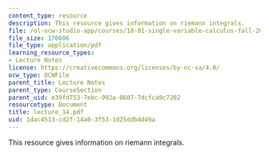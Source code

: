 ```yaml
---
content_type: resource
description: This resource gives information on riemann integrals.
file: /ol-ocw-studio-app/courses/18-01-single-variable-calculus-fall-2005/1dac4513cd2f14a03f531d25ddb4d49a_lecture_14.pdf
file_size: 170606
file_type: application/pdf
learning_resource_types:
- Lecture Notes
license: https://creativecommons.org/licenses/by-nc-sa/4.0/
ocw_type: OCWFile
parent_title: Lecture Notes
parent_type: CourseSection
parent_uid: e39fd753-7ebc-992a-0607-7dcfca9c7202
resourcetype: Document
title: lecture_14.pdf
uid: 1dac4513-cd2f-14a0-3f53-1d25ddb4d49a
---
```

This resource gives information on riemann integrals.